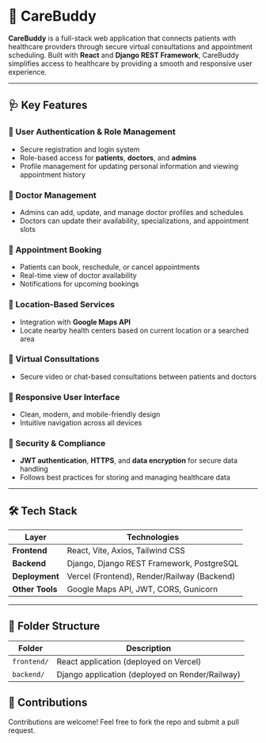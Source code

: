 # 💙 CareBuddy

**CareBuddy** is a full-stack web application that connects patients with healthcare providers through secure virtual consultations and appointment scheduling. Built with **React** and **Django REST Framework**, CareBuddy simplifies access to healthcare by providing a smooth and responsive user experience.

---

## 🩺 Key Features

### 🔐 User Authentication & Role Management
- Secure registration and login system
- Role-based access for **patients**, **doctors**, and **admins**
- Profile management for updating personal information and viewing appointment history

### 🩻 Doctor Management
- Admins can add, update, and manage doctor profiles and schedules
- Doctors can update their availability, specializations, and appointment slots

### 📆 Appointment Booking
- Patients can book, reschedule, or cancel appointments
- Real-time view of doctor availability
- Notifications for upcoming bookings

### 📍 Location-Based Services
- Integration with **Google Maps API**
- Locate nearby health centers based on current location or a searched area

### 💬 Virtual Consultations
- Secure video or chat-based consultations between patients and doctors

### 📱 Responsive User Interface
- Clean, modern, and mobile-friendly design
- Intuitive navigation across all devices

### 🔐 Security & Compliance
- **JWT authentication**, **HTTPS**, and **data encryption** for secure data handling
- Follows best practices for storing and managing healthcare data

---

## 🛠 Tech Stack

| Layer         | Technologies                                   |
|---------------|------------------------------------------------|
| **Frontend**  | React, Vite, Axios, Tailwind CSS               |
| **Backend**   | Django, Django REST Framework, PostgreSQL      |
| **Deployment**| Vercel (Frontend), Render/Railway (Backend)    |
| **Other Tools** | Google Maps API, JWT, CORS, Gunicorn         |

---

## 📁 Folder Structure

| Folder          | Description                                         |
|-----------------|-----------------------------------------------------|
| `frontend/`     | React application (deployed on Vercel)              |
| `backend/`      | Django application (deployed on Render/Railway)     |

## 🤝 Contributions

Contributions are welcome! Feel free to fork the repo and submit a pull request.
